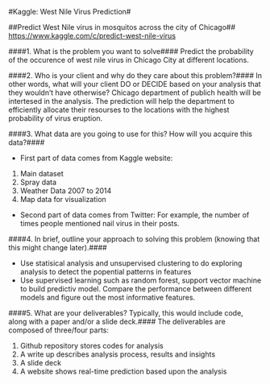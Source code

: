 #Kaggle: West Nile Virus Prediction#

##Predict West Nile virus in mosquitos across the city of Chicago##
https://www.kaggle.com/c/predict-west-nile-virus

####1. What is the problem you want to solve####
Predict the probability of the occurence of west nile virus in 
Chicago City at different locations. 


####2. Who is your client and why do they care about this problem?####
In other words, what will your client DO or DECIDE based on your analysis that they wouldn’t have otherwise?
Chicago department of publich health will be intertesed in the analysis. 
The prediction will help the department to efficiently allocate their 
resourses to the locations with the highest probability  of virus eruption. 


####3. What data are you going to use for this? How will you acquire this data?####
* First part of data comes from Kaggle website:
 1. Main dataset
 2. Spray data
 3. Weather Data 2007 to 2014
 4. Map data for visualization
* Second part of data comes from Twitter:
For example, the number of times people mentioned nail virus in their posts.

####4. In brief, outline your approach to solving this problem (knowing that this might change later).####
* Use statisical analysis and unsupervised clustering to do exploring analysis to detect the popential patterns in features
* Use supervised learning such as random forest, support vector machine to build predictiv model. Compare the performance
between different models and figure out the most informative features. 


####5. What are your deliverables? Typically, this would include code, along with a paper and/or a slide deck.####
The deliverables are composed of three/four  parts:
 1. Github repository stores codes for analysis
 2. A write up describes analysis process, results and insights
 3. A slide deck
 4. A website shows real-time prediction based upon the analysis
